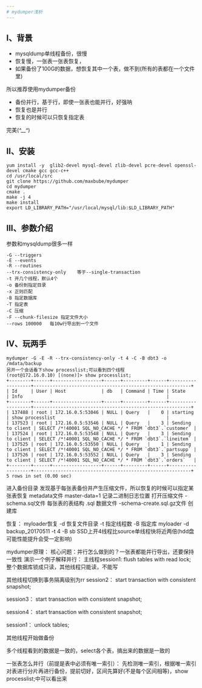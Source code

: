 ```yaml
---
# mydumper浅析
---
```


## Ⅰ、背景

- mysqldump单线程备份，很慢
- 恢复慢，一张表一张表恢复，
- 如果备份了100G的数据，想恢复其中一个表，做不到(所有的表都在一个文件里)

所以推荐使用mydumper备份

- 备份并行，基于行，即使一张表也能并行，好强呐
- 恢复也是并行
- 恢复的时候可以只恢复指定表

完美(*^__^*) 

## Ⅱ、安装
```
yum install -y  glib2-devel mysql-devel zlib-devel pcre-devel openssl-devel cmake gcc gcc-c++
cd /usr/local/src
git clone https://github.com/maxbube/mydumper
cd mydumper
cmake .
make -j 4
make install
export LD_LIBRARY_PATH="/usr/local/mysql/lib:$LD_LIBRARY_PATH"
```
## Ⅲ、参数介绍
参数和mysqldump很多一样
```
-G --triggers
-E --events
-R --routines
--trx-consistency-only    等于--single-transaction
-t 开几个线程，默认4个
-o 备份到指定目录
-x 正则匹配
-B 指定数据库
-T 指定表
-C 压缩
-F --chunk-filesize 指定文件大小
--rows 100000   每10w行导出到一个文件
```

## Ⅳ、玩两手
```
mydumper -G -E -R --trx-consistency-only -t 4 -C -B dbt3 -o /mdata/backup
另开一个会话看下show processlist;可以看到四个线程
(root@172.16.0.10) [(none)]> show processlist;
+--------+------+------------------+------+---------+------+-------------------+----------------------------------------------------------+
| Id     | User | Host             | db   | Command | Time | State             | Info                                                     |
+--------+------+------------------+------+---------+------+-------------------+----------------------------------------------------------+
| 137488 | root | 172.16.0.5:53046 | NULL | Query   |    0 | starting          | show processlist                                         |
| 137523 | root | 172.16.0.5:53546 | NULL | Query   |    3 | Sending to client | SELECT /*!40001 SQL_NO_CACHE */ * FROM `dbt3`.`customer` |
| 137524 | root | 172.16.0.5:53548 | NULL | Query   |    3 | Sending to client | SELECT /*!40001 SQL_NO_CACHE */ * FROM `dbt3`.`lineitem` |
| 137525 | root | 172.16.0.5:53550 | NULL | Query   |    1 | Sending to client | SELECT /*!40001 SQL_NO_CACHE */ * FROM `dbt3`.`partsupp` |
| 137526 | root | 172.16.0.5:53552 | NULL | Query   |    3 | Sending to client | SELECT /*!40001 SQL_NO_CACHE */ * FROM `dbt3`.`orders`   |
+--------+------+------------------+------+---------+------+-------------------+----------------------------------------------------------+
5 rows in set (0.00 sec)
```

进入备份目录
发现基于每张表备份并产生压缩文件，所以恢复的时候可以指定某张表恢复
metadata文件    master-data=1    记录二进制日志位置
打开压缩文件
-schema.sql文件        每张表的表结构
.sql                            数据文件
-schema-create.sql.gz文件    创建库

恢复：
myloader恢复
-d 恢复文件目录
-t 指定线程数
-B 指定库
myloader -d backup_20170511 -t 4 -B sb
SSD上开4线程比source单线程快将近两倍(hdd盘可能性能提升会受一定影响)

mydumper原理：
核心问题：并行怎么做到的？一张表都能并行导出，还要保持一致性
演示一个例子解释并行：
主线程session1:
flush tables with read lock;
整个数据库锁成只读，其他线程只能读，不能写

其他线程切换到事务隔离级别为rr
session2：
start transaction with consistent snapshot;

session3：
start transaction with consistent snapshot;

session4：
start transaction with consistent snapshot;

session1：
unlock tables;

其他线程开始做备份

多个线程看到的数据是一致的，select各个表，搞出来的数据是一致的

一张表怎么并行（前提是表中必须有唯一索引）：
先检测唯一索引，根据唯一索引对表进行分片再进行备份，提前切好，区间先算好(不是每个区间相等)，show processlist;中可以看出来
